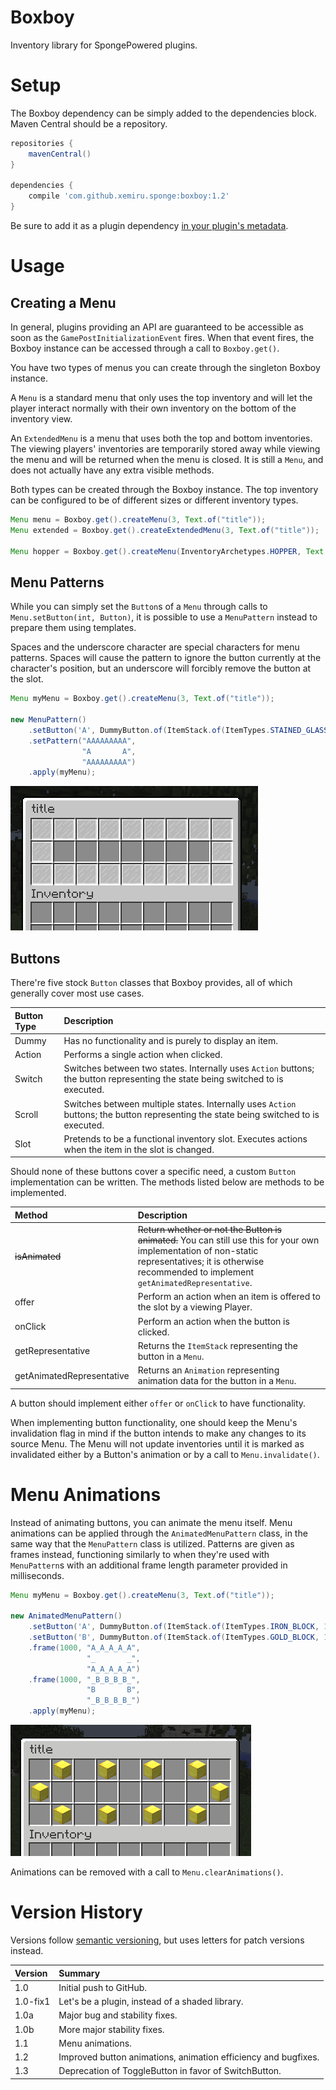 # Boxboy

Inventory library for SpongePowered plugins.

# Setup

The Boxboy dependency can be simply added to the dependencies block. Maven Central should be a repository.

```gradle
repositories {
    mavenCentral()
}

dependencies {
    compile 'com.github.xemiru.sponge:boxboy:1.2'
}
```

Be sure to add it as a plugin dependency [in your plugin's metadata](https://docs.spongepowered.org/stable/en/plugin/plugin-meta.html).

# Usage

## Creating a Menu

In general, plugins providing an API are guaranteed to be accessible as soon as the `GamePostInitializationEvent` fires. When that event fires, the Boxboy instance can be accessed through a call to `Boxboy.get()`.

You have two types of menus you can create through the singleton Boxboy instance.

A `Menu` is a standard menu that only uses the top inventory and will let the player interact normally with their own inventory on the bottom of the inventory view.

An `ExtendedMenu` is a menu that uses both the top and bottom inventories. The viewing players' inventories are temporarily stored away while viewing the menu and will be returned when the menu is closed. It is still a `Menu`, and does not actually have any extra visible methods.

Both types can be created through the Boxboy instance. The top inventory can be configured to be of different sizes or different inventory types.

```java
Menu menu = Boxboy.get().createMenu(3, Text.of("title"));
Menu extended = Boxboy.get().createExtendedMenu(3, Text.of("title"));

Menu hopper = Boxboy.get().createMenu(InventoryArchetypes.HOPPER, Text.of("title"));
```

## Menu Patterns

While you can simply set the `Button`s of a `Menu` through calls to `Menu.setButton(int, Button)`, it is possible to use a `MenuPattern` instead to prepare them using templates.

Spaces and the underscore character are special characters for menu patterns. Spaces will cause the pattern to ignore the button currently at the character's position, but an underscore will forcibly remove the button at the slot.

```java
Menu myMenu = Boxboy.get().createMenu(3, Text.of("title"));

new MenuPattern()
    .setButton('A', DummyButton.of(ItemStack.of(ItemTypes.STAINED_GLASS_PANE, 1)))
    .setPattern("AAAAAAAAA",
                "A       A",
                "AAAAAAAAA")
    .apply(myMenu);
```

![Menu](/ext/menu.png)

## Buttons

There're five stock `Button` classes that Boxboy provides, all of which generally cover most use cases.

|Button Type|Description|
|:--|:--|
|Dummy|Has no functionality and is purely to display an item.|
|Action|Performs a single action when clicked.|
|Switch|Switches between two states. Internally uses `Action` buttons; the button representing the state being switched to is executed.|
|Scroll|Switches between multiple states. Internally uses `Action` buttons; the button representing the state being switched to is executed.|
|Slot|Pretends to be a functional inventory slot. Executes actions when the item in the slot is changed.|

Should none of these buttons cover a specific need, a custom `Button` implementation can be written. The methods listed below are methods to be implemented.

|Method|Description|
|:--|:--|
|~~isAnimated~~|~~Return whether or not the Button is animated.~~ You can still use this for your own implementation of non-static representatives; it is otherwise recommended to implement `getAnimatedRepresentative`.|
|offer|Perform an action when an item is offered to the slot by a viewing Player.|
|onClick|Perform an action when the button is clicked.|
|getRepresentative|Returns the `ItemStack` representing the button in a `Menu`.|
|getAnimatedRepresentative|Returns an `Animation` representing animation data for the button in a `Menu`.|

A button should implement either `offer` or `onClick` to have functionality.

When implementing button functionality, one should keep the Menu's invalidation flag in mind if the button intends to make any changes to its source Menu. The Menu will not update inventories until it is marked as invalidated either by a Button's animation or by a call to `Menu.invalidate()`.

# Menu Animations

Instead of animating buttons, you can animate the menu itself. Menu animations can be applied through the `AnimatedMenuPattern` class, in the same way that the `MenuPattern` class is utilized. Patterns are given as frames instead, functioning similarly to when they're used with `MenuPattern`s with an additional frame length parameter provided in milliseconds.

```java
Menu myMenu = Boxboy.get().createMenu(3, Text.of("title"));

new AnimatedMenuPattern()
    .setButton('A', DummyButton.of(ItemStack.of(ItemTypes.IRON_BLOCK, 1)))
    .setButton('B', DummyButton.of(ItemStack.of(ItemTypes.GOLD_BLOCK, 1)))
    .frame(1000, "A_A_A_A_A",
                 "_       _",
                 "A_A_A_A_A")
    .frame(1000, "_B_B_B_B_",
                 "B       B",
                 "_B_B_B_B_")
    .apply(myMenu);
```

![Animated Menu](/ext/animatedMenu.gif)

Animations can be removed with a call to `Menu.clearAnimations()`.

# Version History

Versions follow [semantic versioning](https://semver.org/), but uses letters for patch versions instead.

|Version|Summary|
|:--|:--|
|1.0|Initial push to GitHub.|
|1.0-fix1|Let's be a plugin, instead of a shaded library.|
|1.0a|Major bug and stability fixes.|
|1.0b|More major stability fixes.|
|1.1|Menu animations.|
|1.2|Improved button animations, animation efficiency and bugfixes.|
|1.3|Deprecation of ToggleButton in favor of SwitchButton.|

